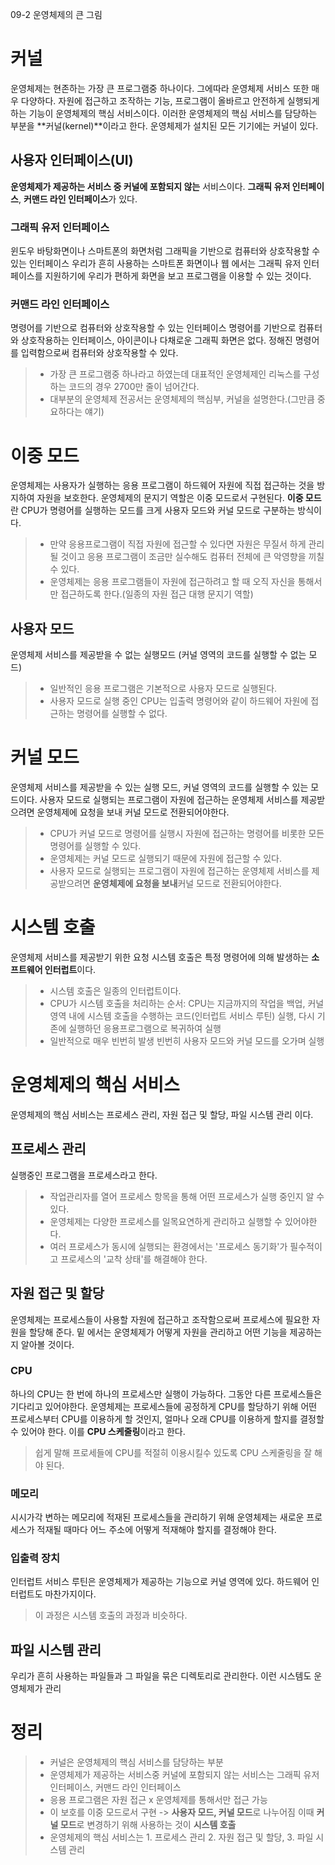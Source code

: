 09-2 운영체제의 큰 그림

# 커널
운영체제는 현존하는 가장 큰 프로그램중 하나이다. 그에따라 운영체제 서비스 또한 매우 다양하다.
자원에 접근하고 조작하는 기능, 프로그램이 올바르고 안전하게 실행되게 하는 기능이 운영체제의 핵심 서비스이다.
이러한 운영체제의 핵심 서비스를 담당하는 부분을 **커널(kernel)**이라고 한다.
운영체제가 설치된 모든 기기에는 커널이 있다.

## 사용자 인터페이스(UI)
**운영체제가 제공하는 서비스 중 커널에 포함되지 않는** 서비스이다.
**그래픽 유저 인터페이스**, **커맨드 라인 인터페이스**가 있다.

### 그래픽 유저 인터페이스
윈도우 바탕화면이나 스마트폰의 화면처럼 그래픽을 기반으로 컴퓨터와 상호작용할 수 있는 인터페이스
우리가 흔히 사용하는 스마트폰 화면이나 웹 에서는 그래픽 유저 인터페이스를 지원하기에 우리가 편하게 화면을 보고 프로그램을 이용할 수 있는 것이다.

### 커맨드 라인 인터페이스 
명령어를 기반으로 컴퓨터와 상호작용할 수 있는 인터페이스
명령어를 기반으로 컴퓨터와 상호작용하는 인터페이스, 아이콘이나 다채로운 그래픽 화면은 없다.
정해진 명령어를 입력함으로써 컴퓨터와 상호작용할 수 있다.


> - 가장 큰 프로그램중 하나라고 하였는데 대표적인 운영체제인 리눅스를 구성하는 코드의 경우 2700만 줄이 넘어간다.
> - 대부분의 운영체제 전공서는 운영체제의 핵심부, 커널을 설명한다.(그만큼 중요하다는 얘기)


# 이중 모드
운영체제는 사용자가 실행하는 응용 프로그램이 하드웨어 자원에 직접 접근하는 것을 방지하여 자원을 보호한다.
운영체제의 문지기 역할은 이중 모드로서 구현된다.
**이중 모드**란 CPU가 명령어를 실행하는 모드를 크게 사용자 모드와 커널 모드로 구분하는 방식이다.

> - 만약 응용프로그램이 직접 자원에 접근할 수 있다면 자원은 무질서 하게 관리될 것이고 응용 프로그램이 조금만 실수해도 컴퓨터 전체에 큰 악영향을 끼칠 수 있다.
> - 운영체제는 응용 프로그램들이 자원에 접근하려고 할 때 오직 자신을 통해서만 접근하도록 한다.(일종의 자원 접근 대행 문지기 역할)


## 사용자 모드
운영체제 서비스를 제공받을 수 없는 실행모드 (커널 영역의 코드를 실행할 수 없는 모드)


> - 일반적인 응용 프로그램은 기본적으로 사용자 모드로 실행된다.
> - 사용자 모드로 실행 중인 CPU는 입출력 명령어와 같이 하드웨어 자원에 접근하는 명령어를 실행할 수 없다.

# 커널 모드
운영체제 서비스를 제공받을 수 있는 실행 모드, 커널 영역의 코드를 실행할 수 있는 모드이다.
사용자 모드로 실행되는 프로그램이 자원에 접근하는 운영체제 서비스를 제공받으려면 운영체제에 요청을 보내 커널 모드로 전환되어야한다.


> - CPU가 커널 모드로 명령어를 실행시 자원에 접근하는 명령어를 비롯한 모든 명령어를 실행할 수 있다.
> - 운영체제는 커널 모드로 실행되기 때문에 자원에 접근할 수 있다.
> - 사용자 모드로 실행되는 프로그램이 자원에 접근하는 운영체제 서비스를 제공받으려면 **운영체제에 요청을 보내**커널 모드로 전환되어야한다.

# 시스템 호출
운영체제 서비스를 제공받기 위한 요청
시스템 호출은 특정 명령어에 의해 발생하는 **소프트웨어 인터럽트**이다.

> - 시스템 호출은 일종의 인터럽트이다.
> - CPU가 시스템 호출을 처리하는 순서: CPU는 지금까지의 작업을 백업, 커널 영역 내에 시스템 호출을 수행하는 코드(인터럽트 서비스 루틴) 실행, 다시 기존에 실행하던 응용프로그램으로 복귀하여 실행
> - 일반적으로 매우 빈번히 발생 빈번히 사용자 모드와 커널 모드를 오가며 실행



# 운영체제의 핵심 서비스
운영체제의 핵심 서비스는 프로세스 관리, 자원 접근 및 할당, 파일 시스템 관리 이다.


## 프로세스 관리
실행중인 프로그램을 프로세스라고 한다.


> - 작업관리자를 열어 프로세스 항목을 통해 어떤 프로세스가 실행 중인지 알 수 있다.
> - 운영체제는 다양한 프로세스를 일목요연하게 관리하고 실행할 수 있어야한다.
> - 여러 프로세스가 동시에 실행되는 환경에서는 '프로세스 동기화'가 필수적이고 프로세스의 '교착 상태'를 해결해야 한다.


## 자원 접근 및 할당
운영체제는 프로세스들이 사용할 자원에 접근하고 조작함으로써 프로세스에 필요한 자원을 할당해 준다.
밑 에서는 운영체제가 어떻게 자원을 관리하고 어떤 기능을 제공하는지 알아볼 것이다.

### CPU
하나의 CPU는 한 번에 하나의 프로세스만 실행이 가능하다. 그동안 다른 프로세스들은 기다리고 있어야한다.
운영체제는 프로세스들에 공정하게 CPU를 할당하기 위해 어떤 프로세스부터 CPU를 이용하게 할 것인지, 얼마나 오래 CPU를 이용하게 할지를 결정할 수 있어야 한다. 이를 **CPU 스케줄링**이라고 한다.

> 쉽게 말해 프로세들에 CPU를 적절히 이용시킬수 있도록 CPU 스케줄링을 잘 해야 된다.


### 메모리
시시가각 변하는 메모리에 적재된 프로세스들을 관리하기 위해 운영체제는 새로운 프로세스가 적재될 때마다 어느 주소에 어떻게 적재해야 할지를 결정해야 한다.


### 입출력 장치
인터럽트 서비스 루틴은 운영체제가 제공하는 기능으로 커널 영역에 있다.
하드웨어 인터럽트도 마찬가지이다.

> 이 과정은 시스템 호출의 과정과 비슷하다.


## 파일 시스템 관리
우리가 흔히 사용하는 파일들과 그 파일을 묶은 디렉토리로 관리한다. 이런 시스템도 운영체제가 관리


# 정리
> - 커널은 운영체제의 핵심 서비스를 담당하는 부분
> - 운영체제가 제공하는 서비스중 커널에 포함되지 않는 서비스는 그래픽 유저 인터페이스, 커맨드 라인 인터페이스
> - 응용 프로그램은 자원 접근 x 운영체제를 통해서만 접근 가능
> - 이 보호를 이중 모드로서 구현 -> **사용자 모드, 커널 모드**로 나누어짐 이때 **커널 모드**로 변경하기 위해 사용하는 것이 **시스템 호출**
> - 운영체제의 핵심 서비스는 1. 프로세스 관리 2. 자원 접근 및 할당, 3. 파일 시스템 관리
